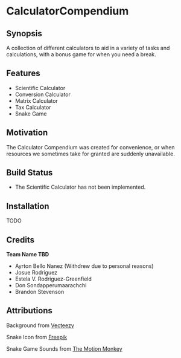 # CalculatorCompendium

## Synopsis

A collection of different calculators to aid in a variety of tasks and calculations, with a bonus game for when you need a break. 

## Features

* Scientific Calculator
* Conversion Calculator
* Matrix Calculator
* Tax Calculator
* Snake Game

## Motivation

The Calculator Compendium was created for convenience, or when resources we sometimes take for granted are suddenly unavailable. 

## Build Status

* The Scientific Calculator has not been implemented.

## Installation

TODO

## Credits

**Team Name TBD**

* Ayrton Bello Nanez (Withdrew due to personal reasons)
* Josue Rodriguez
* Estela V. Rodriguez-Greenfield
* Don Sondapperumaarachchi
* Brandon Stevenson

## Attributions

Background from [Vecteezy](www.vecteezy.com)

Snake Icon from [Freepik](www.flaticon.com)

Snake Game Sounds from [The Motion Monkey](https://www.themotionmonkey.co.uk/free-resources/retro-arcade-sounds/)
